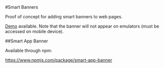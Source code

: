 #Smart Banners

Proof of concept for adding smart banners to web pages.

[Demo](https://hnf-banner-demo.herokuapp.com/mobile.html) available.  Note that the banner will not appear on emulators (must be accessed on mobile device).

##Smart App Banner

Available through npm:

https://www.npmjs.com/package/smart-app-banner
